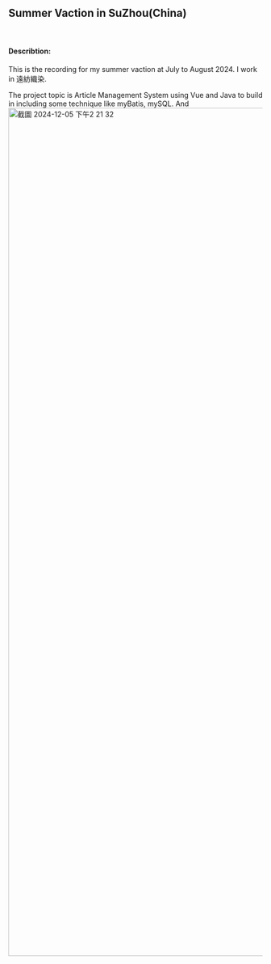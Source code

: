 ## Summer Vaction in SuZhou(China)
<br>

#### Describtion: 
This is the recording for my summer vaction at July to August 2024. I work in 遠紡織染.

The project topic is Article Management System using Vue and Java to build in including some technique like myBatis, mySQL.
And<img width="1678" alt="截圖 2024-12-05 下午2 21 32" src="https://github.com/user-attachments/assets/ae15b046-291b-49c1-a751-9d890a5b704c">
